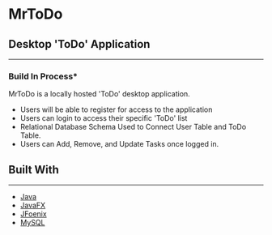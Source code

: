 # MrToDo
## Desktop 'ToDo' Application
-------------------------------
### Build In Process*
MrToDo is a locally hosted 'ToDo' desktop application.
* Users will be able to register for access to the application
* Users can login to access their specific 'ToDo' list
* Relational Database Schema Used to Connect User Table and ToDo Table.
* Users can Add, Remove, and Update Tasks once logged in.



## Built With
---------------------------------------
* [Java](https://www.oracle.com/java/technologies/javase-downloads.html)
* [JavaFX](https://gluonhq.com/products/javafx/#latest)
* [JFoenix](https://github.com/jfoenixadmin/JFoenix)
* [MySQL](https://www.mysql.com/)

